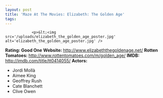 ```yaml
---
layout: post
title: 'Maze At The Movies: Elizabeth: The Golden Age'
tags:
---
```



                <p>&lt;<img src='/uploads/elizabeth_the_golden_age_poster.jpg' alt='elizabeth_the_golden_age_poster.jpg' />
<strong>Rating: Good One</strong>
<strong>Website: </strong><a href="http://www.elizabeththegoldenage.net/"><a href="http://www.elizabeththegoldenage.net/">http://www.elizabeththegoldenage.net/</a></a>
<strong>Rotten Tomatoes: </strong><a href="http://www.rottentomatoes.com/m/golden_age/"><a href="http://www.rottentomatoes.com/m/golden_age/">http://www.rottentomatoes.com/m/golden_age/</a></a>
<strong>IMDB: </strong><a href="http://imdb.com/title/tt0414055/"><a href="http://imdb.com/title/tt0414055/">http://imdb.com/title/tt0414055/</a></a>
<strong>Actors: </strong></p>
<ul>
<li>Jordi Moll&agrave;</li>
<li>Aimee King</li>
<li>Geoffrey Rush</li>
<li>Cate Blanchett</li>
<li>Clive Owen</li>
</ul>
